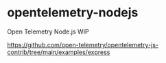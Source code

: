 # opentelemetry-nodejs

Open Telemetry Node.js WIP

https://github.com/open-telemetry/opentelemetry-js-contrib/tree/main/examples/express
